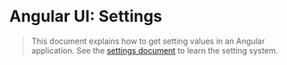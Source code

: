 # Angular UI: Settings

> This document explains how to get setting values in an Angular application. See the [settings document](../../Settings.md) to learn the setting system.